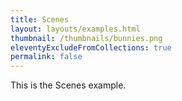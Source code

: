 ```yaml
---
title: Scenes
layout: layouts/examples.html
thumbnail: /thumbnails/bunnies.png
eleventyExcludeFromCollections: true
permalink: false
---
```


This is the Scenes example.